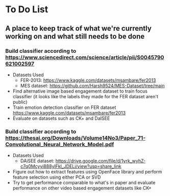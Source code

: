 # To Do List

## A place to keep track of what we're currently working on and what still needs to be done

### Build classifier according to https://www.sciencedirect.com/science/article/pii/S0045790621002597
- Datasets Used
  - FER-2013: https://www.kaggle.com/datasets/msambare/fer2013
  - MES dataset: https://github.com/Harsh9524/MES-Dataset/tree/main
- Find alternative image based engagement dataset to train focus classifier (it looks like the labels they made for the FER dataset aren't public)
- Train emotion detection classifier on FER dataset https://www.kaggle.com/datasets/msambare/fer2013
- Evaluate on datasets such as CK+ and DaISEE

### Build classifier according to https://thesai.org/Downloads/Volume14No3/Paper_71-Convolutional_Neural_Network_Model.pdf
- Datasets Used
  - DAiSEE dataset: https://drive.google.com/file/d/1yrk_wyhZ-c7q0Mcyyi888ylFkl_JDELi/view?usp=share_link
- Figure out how to extract features using OpenFace library and perform feature selection using either PCA or SVD
- Try to get performance comparable to what's in paper and evaluate performance on other video based engagement datasets like CK+

